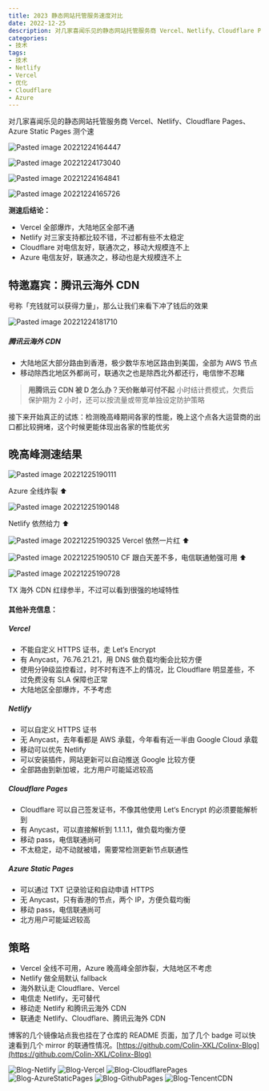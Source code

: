 ```yaml
---
title: 2023 静态网站托管服务速度对比
date: 2022-12-25
description: 对几家喜闻乐见的静态网站托管服务商 Vercel、Netlify、Cloudflare Pages、Azure Static Pages 测个速, 2023 版
categories:
- 技术
tags:
- 技术
- Netlify
- Vercel
- 优化
- Cloudflare
- Azure
---
```


<!-- # 2023 静态网站托管服务速度对比 -->

对几家喜闻乐见的静态网站托管服务商 Vercel、Netlify、Cloudflare Pages、Azure Static Pages 测个速

![Pasted image 20221224164447](https://blog-1301127393.file.myqcloud.com/BlogImgs/202212252033118.png)

![Pasted image 20221224173040](https://blog-1301127393.file.myqcloud.com/BlogImgs/202212252033119.png)

![Pasted image 20221224164841](https://blog-1301127393.file.myqcloud.com/BlogImgs/202212252033120.png)

![Pasted image 20221224165726](https://blog-1301127393.file.myqcloud.com/BlogImgs/202212252033121.png)

**测速后结论：**

- Vercel 全部爆炸，大陆地区全部不通
- Netlify 对三家支持都比较不错，不过都有些不太稳定
- Cloudflare 对电信友好，联通次之，移动大规模连不上
- Azure 电信友好，联通次之，移动也是大规模连不上

## 特邀嘉宾：腾讯云海外 CDN

号称「充钱就可以获得力量」，那么让我们来看下冲了钱后的效果

![Pasted image 20221224181710](https://blog-1301127393.file.myqcloud.com/BlogImgs/202212252033122.png)

##### 腾讯云海外 CDN

- 大陆地区大部分路由到香港，极少数华东地区路由到美国，全部为 AWS 节点
- 移动除西北地区外都尚可，联通次之也是除西北外都还行，电信惨不忍睹

> **用腾讯云 CDN 被 D 怎么办？天价账单可付不起**
> 小时结计费模式，欠费后保护期为 2 小时，还可以按流量或带宽单独设定防护策略

接下来开始真正的试炼：检测晚高峰期间各家的性能，晚上这个点各大运营商的出口都比较拥堵，这个时候更能体现出各家的性能优劣

## 晚高峰测速结果

![Pasted image 20221225190111](https://blog-1301127393.file.myqcloud.com/BlogImgs/202212252033123.png)

Azure 全线炸裂 ⬆️

![Pasted image 20221225190148](https://blog-1301127393.file.myqcloud.com/BlogImgs/202212252033124.png)

Netlify 依然给力 ⬆️

![Pasted image 20221225190325](https://blog-1301127393.file.myqcloud.com/BlogImgs/202212252033125.png)
Vercel 依然一片红 ⬆️

![Pasted image 20221225190510](https://blog-1301127393.file.myqcloud.com/BlogImgs/202212252033127.png)
CF 跟白天差不多，电信联通勉强可用 ⬆️

![Pasted image 20221225190728](https://blog-1301127393.file.myqcloud.com/BlogImgs/202212252033128.png)

TX 海外 CDN 红绿参半，不过可以看到很强的地域特性

#### 其他补充信息：

##### Vercel

- 不能自定义 HTTPS 证书，走 Let‘s Encrypt
- 有 Anycast，76.76.21.21，用 DNS 做负载均衡会比较方便
- 使用分钟级监控看过，时不时有连不上的情况，比 Cloudflare 明显差些，不过免费没有 SLA 保障也正常
- 大陆地区全部爆炸，不予考虑

##### Netlify

- 可以自定义 HTTPS 证书
- 无 Anycast，去年看都是 AWS 承载，今年看有近一半由 Google Cloud 承载
- 移动可以优先 Netlify
- 可以安装插件，网站更新可以自动推送 Google 比较方便
- 全部路由到新加坡，北方用户可能延迟较高

##### Cloudflare Pages

- Cloudflare 可以自己签发证书，不像其他使用 Let‘s Encrypt 的必须要能解析到
- 有 Anycast，可以直接解析到 1.1.1.1，做负载均衡方便
- 移动 pass，电信联通尚可
- 不太稳定，动不动就被墙，需要常检测更新节点联通性

##### Azure Static Pages

- 可以通过 TXT 记录验证和自动申请 HTTPS
- 无 Anycast，只有香港的节点，两个 IP，方便负载均衡
- 移动 pass，电信联通尚可
- 北方用户可能延迟较高

## 策略

- Vercel 全线不可用，Azure 晚高峰全部炸裂，大陆地区不考虑
- Netlify 做全局默认 fallback
- 海外默认走 Cloudflare、Vercel
- 电信走 Netlify，无可替代
- 移动走 Netlify 和腾讯云海外 CDN
- 联通走 Netlify、Cloudflare、腾讯云海外 CDN

博客的几个镜像站点我也挂在了仓库的 README 页面，加了几个 badge 可以快速看到几个 mirror 的联通性情况。[https://github.com/Colin-XKL/Colinx-Blog](https://github.com/Colin-XKL/Colinx-Blog)



![Blog-Netlify](https://img.shields.io/website?label=netlify&style=flat-square&url=https%3A%2F%2Fcolins-blog.netlify.app)
![Blog-Vercel](https://img.shields.io/website?label=vercel&style=flat-square&url=https%3A%2F%2Fcolinx-blog.vercel.app)
![Blog-CloudflarePages](https://img.shields.io/website?label=cloudflare%20pages&style=flat-square&url=https%3A%2F%2Fcolinx-blog.pages.dev)
![Blog-AzureStaticPages](https://img.shields.io/website?label=azure%20static%20pages&style=flat-square&url=https%3A%2F%2Fnice-glacier-095b09e00.1.azurestaticapps.net)
![Blog-GithubPages](https://img.shields.io/website?label=github%20pages&style=flat-square&url=https%3A%2F%2Fgh-pages.colinx.one)
![Blog-TencentCDN](https://img.shields.io/website?label=tencent%20cdn&style=flat-square&url=https%3A%2F%2Fblog-txcdn.colinx.one)


